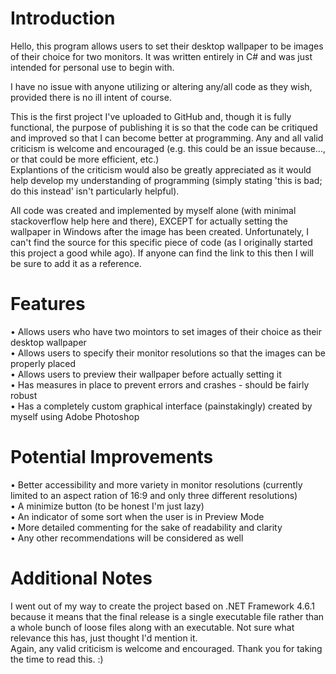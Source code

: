 # Introduction
Hello, this program allows users to set their desktop wallpaper to be images of their choice for two monitors. It was written entirely in C#
and was just intended for personal use to begin with.

I have no issue with anyone utilizing or altering any/all code as they wish, provided there is no ill intent of course.

This is the first project I've uploaded to GitHub and, though it is fully functional, the purpose of publishing it is so that the code
can be critiqued and improved so that I can become better at programming.
Any and all valid criticism is welcome and encouraged (e.g. this could be an issue because..., or that could be more efficient, etc.)  
Explantions of the criticism would also be greatly appreciated as it would help develop my understanding of programming (simply stating
'this is bad; do this instead' isn't particularly helpful).

All code was created and implemented by myself alone (with minimal stackoverflow help here and there), EXCEPT for actually setting the wallpaper
in Windows after the image has been created. Unfortunately, I can't find the source for this specific piece of code (as I originally started
this project a good while ago). If anyone can find the link to this then I will be sure to add it as a reference.

# Features
• Allows users who have two mointors to set images of their choice as their desktop wallpaper  
• Allows users to specify their monitor resolutions so that the images can be properly placed  
• Allows users to preview their wallpaper before actually setting it  
• Has measures in place to prevent errors and crashes - should be fairly robust  
• Has a completely custom graphical interface (painstakingly) created by myself using Adobe Photoshop  

# Potential Improvements
• Better accessibility and more variety in monitor resolutions (currently limited to an aspect ration of 16:9 and only three different resolutions)  
• A minimize button (to be honest I'm just lazy)  
• An indicator of some sort when the user is in Preview Mode  
• More detailed commenting for the sake of readability and clarity  
• Any other recommendations will be considered as well

# Additional Notes
I went out of my way to create the project based on .NET Framework 4.6.1 because it means that the final release is a single executable file rather than
a whole bunch of loose files along with an executable. Not sure what relevance this has, just thought I'd mention it.  
Again, any valid criticism is welcome and encouraged. Thank you for taking the time to read this. :)
